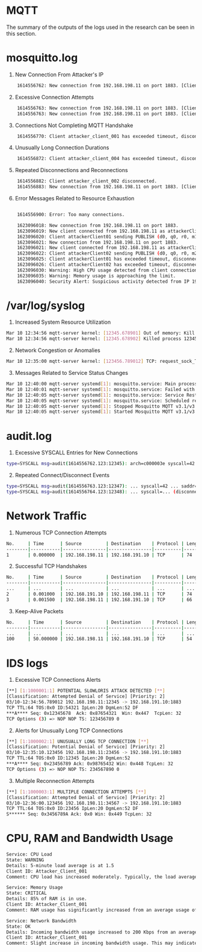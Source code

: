 # MQTT
The summary of the outputs of the logs used in the research can be seen in this section.
# mosquitto.log
1. New Connection From Attacker's IP
```bash
    1614556762: New connection from 192.168.198.11 on port 1883. [Client ID: attacker_client_001]
```
2. Excessive Connection Attempts
```bash
    1614556763: New connection from 192.168.198.11 on port 1883. [Client ID: attacker_client_002]
    1614556763: New connection from 192.168.198.11 on port 1883. [Client ID: attacker_client_003]
```
3. Connections Not Completing MQTT Handshake
```bash
    1614556770: Client attacker_client_001 has exceeded timeout, disconnecting.
```
4. Unusually Long Connection Durations
```bash
    1614556872: Client attacker_client_004 has exceeded timeout, disconnecting.
```
5. Repeated Disconnections and Reconnections
```bash
    1614556882: Client attacker_client_002 disconnected.
    1614556883: New connection from 192.168.198.11 on port 1883. [Client ID: attacker_client_002]
```
6. Error Messages Related to Resource Exhaustion
```bash

    1614556900: Error: Too many connections.
```
```bash
    1623096018: New connection from 192.168.198.11 on port 1883.
    1623096019: New client connected from 192.168.198.11 as attackerClient01 (p2, c1, k60).
    1623096020: Client attackerClient01 sending PUBLISH (d0, q0, r0, m1, 'test/topic', ... (50 bytes)).
    1623096021: New connection from 192.168.198.11 on port 1883.
    1623096021: New client connected from 192.168.198.11 as attackerClient02 (p2, c1, k60).
    1623096022: Client attackerClient02 sending PUBLISH (d0, q0, r0, m2, 'test/topic', ... (50 bytes)).
    1623096025: Client attackerClient01 has exceeded timeout, disconnecting.
    1623096026: Client attackerClient02 has exceeded timeout, disconnecting.
    1623096030: Warning: High CPU usage detected from client connections.
    1623096035: Warning: Memory usage is approaching the limit.
    1623096040: Security Alert: Suspicious activity detected from IP 192.168.198.11. High volume of connections and data packets.
```
# /var/log/syslog
1. Increased System Resource Utilization
```bash
Mar 10 12:34:56 mqtt-server kernel: [12345.678901] Out of memory: Kill process 12345 (mosquitto) score 50 or sacrifice child
Mar 10 12:34:56 mqtt-server kernel: [12345.678902] Killed process 12345 (mosquitto) total-vm:123456kB, anon-rss:12345kB, file-rss:0kB, shmem-rss:0kB
```
2. Network Congestion or Anomalies
```bash
Mar 10 12:35:00 mqtt-server kernel: [123456.789012] TCP: request_sock_TCP: Possible SYN flooding on port 1883. Sending cookies.
```
3. Messages Related to Service Status Changes
```bash
Mar 10 12:40:00 mqtt-server systemd[1]: mosquitto.service: Main process exited, code=killed, status=9/KILL
Mar 10 12:40:01 mqtt-server systemd[1]: mosquitto.service: Failed with result 'signal'.
Mar 10 12:40:05 mqtt-server systemd[1]: mosquitto.service: Service RestartSec=5s expired, scheduling restart.
Mar 10 12:40:05 mqtt-server systemd[1]: mosquitto.service: Scheduled restart job, restart counter is at 1.
Mar 10 12:40:05 mqtt-server systemd[1]: Stopped Mosquitto MQTT v3.1/v3.1.1 Broker.
Mar 10 12:40:05 mqtt-server systemd[1]: Started Mosquitto MQTT v3.1/v3.1.1 Broker.
```

# audit.log
1. Excessive SYSCALL Entries for New Connections
```bash
type=SYSCALL msg=audit(1614556762.123:12345): arch=c000003e syscall=42 success=yes exit=0 a0=3 a1=7fffd39bf6c0 a2=10 a3=7fffd39bf700 items=0 ppid=1 pid=1234 auid=4294967295 uid=1000 gid=1000 euid=1000 suid=1000 fsuid=1000 egid=1000 sgid=1000 fsgid=1000 tty=(none) ses=4294967295 comm="mosquitto" exe="/usr/sbin/mosquitto" key=(null)
```
2. Repeated Connect/Disconnect Events
```bash
type=SYSCALL msg=audit(1614556763.123:12347): ... syscall=42 ... saddr=0200FFFFC0A8C60BC005 ...
type=SYSCALL msg=audit(1614556764.123:12348): ... syscall=... (disconnect) ... saddr=0200FFFFC0A8C60BC005 ...
```
# Network Traffic
1. Numerous TCP Connection Attempts
```bash
No.     | Time      | Source         | Destination    | Protocol | Length | Info
--------|-----------|----------------|----------------|----------|--------|-------------------------
1       | 0.000000  | 192.168.198.11 | 192.168.191.10 | TCP      | 74     | 5060 → 1883 [SYN] Seq=0
```
2. Successful TCP Handshakes
```bash
No.     | Time      | Source         | Destination    | Protocol | Length | Info
--------|-----------|----------------|----------------|----------|--------|-----------------------------------
...     | ...       | ...            | ...            | ...      | ...    | ...
2       | 0.001000  | 192.168.191.10 | 192.168.198.11 | TCP      | 74     | 1883 → 5060 [SYN, ACK] Seq=0 Ack=1
3       | 0.001500  | 192.168.198.11 | 192.168.191.10 | TCP      | 66     | 5060 → 1883 [ACK] Seq=1 Ack=1
```
3. Keep-Alive Packets
```bash
No.     | Time      | Source         | Destination    | Protocol | Length | Info
--------|-----------|----------------|----------------|----------|--------|-----------------------------------
...     | ...       | ...            | ...            | ...      | ...    | ...
100     | 50.000000 | 192.168.198.11 | 192.168.191.10 | TCP      | 54     | [ACK] Seq=1 Ack=1 Len=0
```
# IDS logs
1. Excessive TCP Connections Alerts
```bash
[**] [1:1000001:1] POTENTIAL SLOWLORIS ATTACK DETECTED [**]
[Classification: Attempted Denial of Service] [Priority: 2] 
03/10-12:34:56.789012 192.168.198.11:12345 -> 192.168.191.10:1883
TCP TTL:64 TOS:0x0 ID:54321 IpLen:20 DgmLen:52 DF
***A**** Seq: 0x12345678  Ack: 0x87654321  Win: 0x447  TcpLen: 32
TCP Options (3) => NOP NOP TS: 123456789 0
```
2. Alerts for Unusually Long TCP Connections
```bash
[**] [1:1000002:1] UNUSUALLY LONG TCP CONNECTION [**]
[Classification: Potential Denial of Service] [Priority: 2]
03/10-12:35:10.123456 192.168.198.11:23456 -> 192.168.191.10:1883
TCP TTL:64 TOS:0x0 ID:12345 IpLen:20 DgmLen:52
***A**** Seq: 0x23456789 Ack: 0x98765432 Win: 0x448 TcpLen: 32
TCP Options (3) => NOP NOP TS: 234567890 0
```
3. Multiple Reconnection Attempts
```bash
[**] [1:1000003:1] MULTIPLE CONNECTION ATTEMPTS [**]
[Classification: Attempted Denial of Service] [Priority: 2]
03/10-12:36:00.123456 192.168.198.11:34567 -> 192.168.191.10:1883
TCP TTL:64 TOS:0x0 ID:23456 IpLen:20 DgmLen:52 DF
S****** Seq: 0x3456789A Ack: 0x0 Win: 0x449 TcpLen: 32
```
# CPU, RAM and Bandwidth Usage
```bash
Service: CPU Load
State: WARNING
Details: 5-minute load average is at 1.5
Client ID: Attacker_Client_001
Comment: CPU load has increased moderately. Typically, the load average stays around 0.5 under normal operation.
```
```bash
Service: Memory Usage
State: CRITICAL
Details: 85% of RAM is in use.
Client ID: Attacker_Client_001
Comment: RAM usage has significantly increased from an average usage of 45%. Monitor for potential memory exhaustion.
```
```bash
Service: Network Bandwidth
State: OK
Details: Incoming bandwidth usage increased to 200 Kbps from an average of 50 Kbps.
Client ID: Attacker_Client_001
Comment: Slight increase in incoming bandwidth usage. This may indicate numerous new connections but does not yet impact overall network performance significantly.